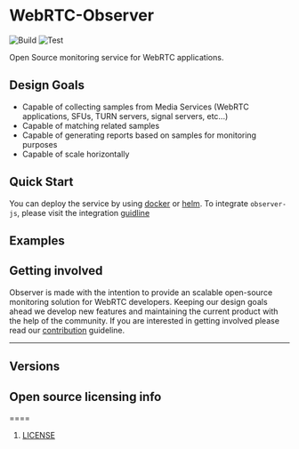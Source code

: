 WebRTC-Observer
==
![Build](https://github.com/ObserveRTC/observer/actions/workflows/build.yml/badge.svg)
![Test](https://github.com/ObserveRTC/observer/actions/workflows/test.yml/badge.svg)

Open Source monitoring service for WebRTC applications.

## Design Goals

 * Capable of collecting samples from Media Services (WebRTC applications, SFUs, TURN servers, signal servers, etc...)
 * Capable of matching related samples
 * Capable of generating reports based on samples for monitoring purposes
 * Capable of scale horizontally

## Quick Start

You can deploy the service by using [docker](https://github.com/ObserveRTC/docker-compose)
or [helm](https://github.com/ObserveRTC/helm).
To integrate `observer-js`, please visit the integration [guidline](https://github.com/ObserveRTC/integrations)

## Examples



## Getting involved

Observer is made with the intention to provide an scalable open-source monitoring solution for 
WebRTC developers. Keeping our design goals ahead we develop new features and maintaining the current 
product with the help of the community. If you are interested in getting involved 
please read our [contribution](CONTRIBUTING.md) guideline.
 
----

## Versions



## Open source licensing info
====

1. [LICENSE](LICENSE)




